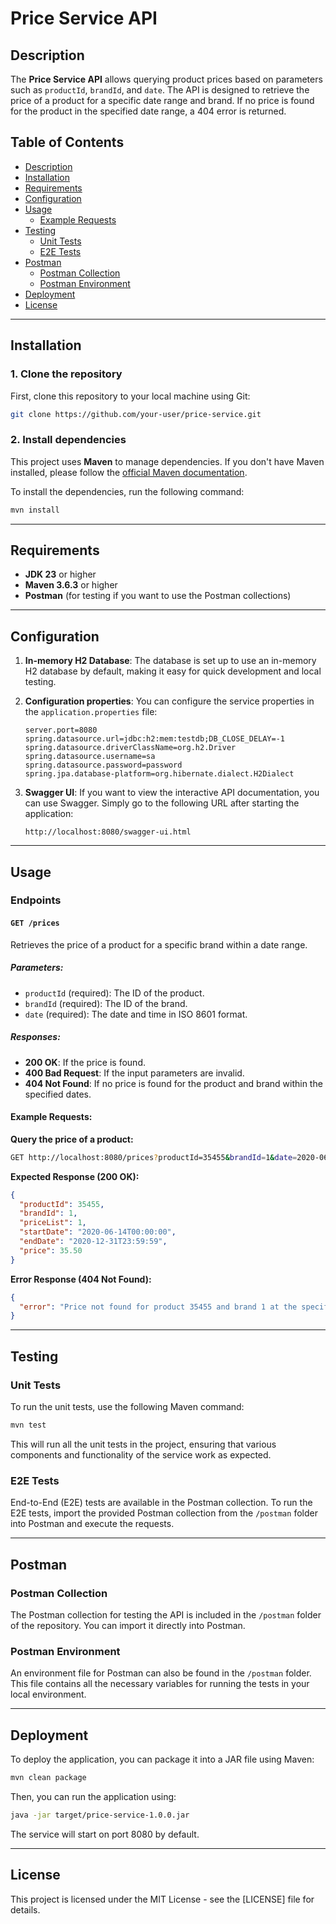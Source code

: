 # Price Service API

## Description

The **Price Service API** allows querying product prices based on parameters such as `productId`, `brandId`, and `date`.
The API is designed to retrieve the price of a product for a specific date range and brand. If no price is found for the
product in the specified date range, a 404 error is returned.

## Table of Contents

- [Description](#description)
- [Installation](#installation)
- [Requirements](#requirements)
- [Configuration](#configuration)
- [Usage](#usage)
    - [Example Requests](#example-requests)
- [Testing](#testing)
    - [Unit Tests](#unit-tests)
    - [E2E Tests](#e2e-tests)
- [Postman](#postman)
    - [Postman Collection](#postman-collection)
    - [Postman Environment](#postman-environment)
- [Deployment](#deployment)
- [License](#license)

---

## Installation

### 1. Clone the repository

First, clone this repository to your local machine using Git:

```bash
git clone https://github.com/your-user/price-service.git
```

### 2. Install dependencies

This project uses **Maven** to manage dependencies. If you don't have Maven installed, please follow
the [official Maven documentation](https://maven.apache.org/install.html).

To install the dependencies, run the following command:

```bash
mvn install
```

---

## Requirements

- **JDK 23** or higher
- **Maven 3.6.3** or higher
- **Postman** (for testing if you want to use the Postman collections)

---

## Configuration

1. **In-memory H2 Database**:
   The database is set up to use an in-memory H2 database by default, making it easy for quick development and local
   testing.

2. **Configuration properties**:
   You can configure the service properties in the `application.properties` file:

   ```properties
   server.port=8080
   spring.datasource.url=jdbc:h2:mem:testdb;DB_CLOSE_DELAY=-1
   spring.datasource.driverClassName=org.h2.Driver
   spring.datasource.username=sa
   spring.datasource.password=password
   spring.jpa.database-platform=org.hibernate.dialect.H2Dialect
   ```

3. **Swagger UI**:
   If you want to view the interactive API documentation, you can use Swagger. Simply go to the following URL after
   starting the application:

   ```
   http://localhost:8080/swagger-ui.html
   ```

---

## Usage

### Endpoints

#### `GET /prices`

Retrieves the price of a product for a specific brand within a date range.

##### Parameters:

- `productId` (required): The ID of the product.
- `brandId` (required): The ID of the brand.
- `date` (required): The date and time in ISO 8601 format.

##### Responses:

- **200 OK**: If the price is found.
- **400 Bad Request**: If the input parameters are invalid.
- **404 Not Found**: If no price is found for the product and brand within the specified dates.

#### Example Requests:

**Query the price of a product:**

```bash
GET http://localhost:8080/prices?productId=35455&brandId=1&date=2020-06-14T10:00:00
```

**Expected Response (200 OK):**

```json
{
  "productId": 35455,
  "brandId": 1,
  "priceList": 1,
  "startDate": "2020-06-14T00:00:00",
  "endDate": "2020-12-31T23:59:59",
  "price": 35.50
}
```

**Error Response (404 Not Found):**

```json
{
  "error": "Price not found for product 35455 and brand 1 at the specified date."
}
```

---

## Testing

### Unit Tests

To run the unit tests, use the following Maven command:

```bash
mvn test
```

This will run all the unit tests in the project, ensuring that various components and functionality of the service work
as expected.

### E2E Tests

End-to-End (E2E) tests are available in the Postman collection. To run the E2E tests, import the provided Postman
collection from the `/postman` folder into Postman and execute the requests.

---

## Postman

### Postman Collection

The Postman collection for testing the API is included in the `/postman` folder of the repository. You can import it
directly into Postman.

### Postman Environment

An environment file for Postman can also be found in the `/postman` folder. This file contains all the necessary
variables for running the tests in your local environment.

---

## Deployment

To deploy the application, you can package it into a JAR file using Maven:

```bash
mvn clean package
```

Then, you can run the application using:

```bash
java -jar target/price-service-1.0.0.jar
```

The service will start on port 8080 by default.

---

## License

This project is licensed under the MIT License - see the [LICENSE] file for details.
